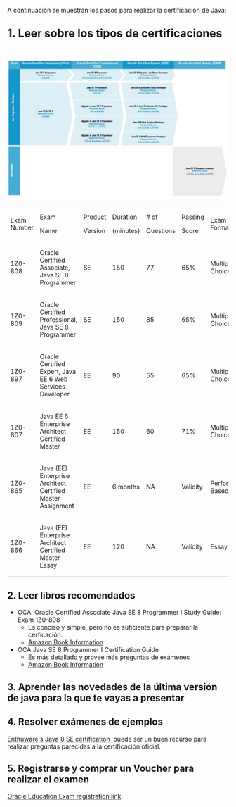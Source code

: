 <p pid="63" style="text-align: left;">A continuación se muestran los pasos para realizar la certificación de Java:</p>
<h2 pid="19" style="text-align: left;"><strong style="Helvetica Neue&amp;quot;, Helvetica, Arial, sans-serif; font-size: 25px; color: inherit; font-family: &amp;quot;">1. Leer sobre los tipos de certificaciones</strong>&nbsp; &nbsp;</h2>
<p pid="52" style="text-align: left;"><img alt="Image title" class="fr-fin fr-dib" src="cert-path.jpg" width="829"></p>

<div>
	<table> 
 <tbody> 
  <tr> 
   <td style="text-align: left;"><p style="text-align: left;">Exam Number</p></td> 
   <td style="text-align: left;"><p style="text-align: left;">Exam</p><p style="text-align: left;">Name</p></td> 
   <td style="text-align: left;"><p style="text-align: left;">Product</p><p style="text-align: left;">Version</p></td> 
   <td style="text-align: left;"><p style="text-align: left;">Duration</p><p style="text-align: left;">(minutes)</p></td> 
   <td style="text-align: left;"><p style="text-align: left;"># of</p><p style="text-align: left;">Questions</p></td> 
   <td style="text-align: left;"><p style="text-align: left;">Passing</p><p style="text-align: left;">Score</p></td> 
   <td style="text-align: left;"><p style="text-align: left;">Exam Format</p></td> 
  </tr> 
  <tr> 
   <td style="text-align: left;"><p style="text-align: left;">1Z0-808</p></td> 
   <td style="text-align: left;"><p style="text-align: left;">Oracle Certified Associate, Java SE 8 Programmer</p></td> 
   <td style="text-align: left;"><p style="text-align: left;">SE</p></td> 
   <td style="text-align: left;"><p style="text-align: left;">150</p></td> 
   <td style="text-align: left;"><p style="text-align: left;">77</p></td> 
   <td style="text-align: left;"><p style="text-align: left;">65%</p></td> 
   <td style="text-align: left;"><p style="text-align: left;">Multiple Choice</p></td> 
  </tr> 
  <tr> 
   <td style="text-align: left;"><p style="text-align: left;">1Z0-809</p></td> 
   <td style="text-align: left;"><p style="text-align: left;">Oracle Certified Professional, Java SE 8 Programmer</p></td> 
   <td style="text-align: left;"><p style="text-align: left;">SE</p></td> 
   <td style="text-align: left;"><p style="text-align: left;">150</p></td> 
   <td style="text-align: left;"><p style="text-align: left;">85</p></td> 
   <td style="text-align: left;"><p style="text-align: left;">65%</p></td> 
   <td style="text-align: left;"><p style="text-align: left;">Multiple Choice</p></td> 
  </tr> 
  <tr> 
   <td style="text-align: left;"><p style="text-align: left;">1Z0-897</p></td> 
   <td style="text-align: left;"><p style="text-align: left;">Oracle Certified Expert, Java EE 6 Web Services Developer</p></td> 
   <td style="text-align: left;"><p style="text-align: left;">EE</p></td> 
   <td style="text-align: left;"><p style="text-align: left;">90</p></td> 
   <td style="text-align: left;"><p style="text-align: left;">55</p></td> 
   <td style="text-align: left;"><p style="text-align: left;">65%</p></td> 
   <td style="text-align: left;"><p style="text-align: left;">Multiple Choice</p></td> 
  </tr> 
  <tr> 
   <td style="text-align: left;"><p style="text-align: left;">1Z0-807</p></td> 
   <td style="text-align: left;"><p style="text-align: left;">Java EE 6 Enterprise Architect Certified Master</p></td> 
   <td style="text-align: left;"><p style="text-align: left;">EE</p></td> 
   <td style="text-align: left;"><p style="text-align: left;">150</p></td> 
   <td style="text-align: left;"><p style="text-align: left;">60</p></td> 
   <td style="text-align: left;"><p style="text-align: left;">71%</p></td> 
   <td style="text-align: left;"><p style="text-align: left;">Multiple Choice</p></td> 
  </tr> 
  <tr> 
   <td style="text-align: left;"><p style="text-align: left;">1Z0-865</p></td> 
   <td style="text-align: left;"><p style="text-align: left;">Java (EE) Enterprise Architect Certified Master Assignment</p></td> 
   <td style="text-align: left;"><p style="text-align: left;">EE</p></td> 
   <td style="text-align: left;"><p style="text-align: left;">6 months</p></td> 
   <td style="text-align: left;"><p style="text-align: left;">NA</p></td> 
   <td style="text-align: left;"><p style="text-align: left;">Validity</p></td> 
   <td style="text-align: left;"><p style="text-align: left;">Performance Based</p></td> 
  </tr> 
  <tr> 
   <td style="text-align: left;"><p style="text-align: left;">1Z0-866</p></td> 
   <td style="text-align: left;"><p style="text-align: left;">Java (EE) Enterprise Architect Certified Master Essay</p></td> 
   <td style="text-align: left;"><p style="text-align: left;">EE</p></td> 
   <td style="text-align: left;"><p style="text-align: left;">120</p></td> 
   <td style="text-align: left;"><p style="text-align: left;">NA</p></td> 
   <td style="text-align: left;"><p style="text-align: left;">Validity</p></td> 
   <td style="text-align: left;"><p style="text-align: left;">Essay</p></td> 
  </tr> 
 </tbody> 
</table>
</div>


<h2 pid="20" style="text-align: left;">2. Leer libros recomendados</h2>
<ul> 
 <li style="text-align: left;">OCA: Oracle Certified Associate Java SE 8 Programmer I Study Guide: Exam 1Z0-808 
  <ul> 
   <li style="text-align: left;">Es conciso y simple, pero no es suficiente para preparar la cerficación.</li> 
   <li style="text-align: left;"><a href="https://www.amazon.com/OCA-Certified-Associate-Programmer-1Z0-808/dp/1118957407/?&amp;&amp;&amp;-4&amp;+Java+SE+8+Programmer" rel="nofollow" target="_blank">Amazon Book Information</a></li> 
  </ul></li> 
 <li style="text-align: left;">OCA Java SE 8 Programmer I Certification Guide 
  <ul> 
   <li style="text-align: left;">Es más detallado y provee más preguntas de exámenes</li> 
   <li style="text-align: left;"><a href="https://www.amazon.com/OCA-Java-Programmer-Certification-Guide/dp/1617293253/?&amp;&amp;-3&amp;+Oracle+Certified+Associate+Java+SE+8+Programmer+I" rel="nofollow" target="_blank">Amazon Book Information</a></li> 
  </ul></li> 
</ul>

<h2 pid="20" style="text-align: left;">3. Aprender las novedades de la última versión de java para la que te vayas a presentar</h2>


<h2 pid="20" style="text-align: left;">4. Resolver exámenes	de ejemplos</h2>
<p pid="92" style="text-align: left;"><a href="http://enthuware.com/index.php/mock-exams/oracle-certified-associate/java-oca-certification-8" rel="nofollow" target="_blank">Enthuware's Java 8 SE certification&nbsp;</a> puede ser un buen recurso para realizar preguntas parecidas a la certificación oficial.</p>

<h2 pid="20" style="text-align: left;">5. Registrarse y comprar un Voucher para realizar el examen</h2>
<p pid="94" style="text-align: left;"><a href="https://education.oracle.com/pls/web_prod-plq-dad/db_pages.getpage?page_id=5001&amp;get_params=p_exam_id:1Z0-808" rel="nofollow" target="_blank">Oracle Education Exam registration link</a>.</p>

